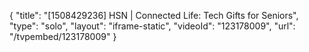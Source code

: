 {
    "title": "[1508429236] HSN | Connected Life: Tech Gifts for Seniors",
    "type": "solo",
    "layout": "iframe-static",
    "videoId": "123178009",
    "url": "\/tvpembed\/123178009"
}